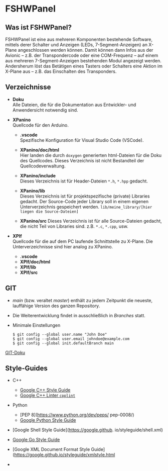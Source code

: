 # FSHWPanel

## Was ist FSHWPanel?

FSHWPanel ist eine aus mehreren Komponenten bestehende Software, mittels derer Schalter und Anzeigen (LEDs, 7-Segment-Anzeigen) an X-Plane angeschlossen werden können. Damit können dann Infos aus der Avionic – z.B. der Transpondercode oder eine COM-Frequenz – auf einem aus mehreren 7-Segment-Anzeigen bestehenden Modul angezeigt werden. Andersherum löst das Betätigen eines Tasters oder Schalters eine Aktion im X-Plane aus – z.B. das Einschalten des Transponders.

## Verzeichnisse

* **Doku**  
  Alle Dateien, die für die Dokumentation aus Entwickler- und Anwendersicht notwendig sind.

* **XPanino**  
  Quellcode für den Arduino.

  * **.vscode**  
    Spezifische Konfiguration für Visual Studio Code (VSCode).
  * **XPanino/doc/html**  
    Hier landen die durch `doxygen` generierten html-Dateien für die Doku des Quellcodes. Dieses Verzeichnis ist nicht Bestandteil der Quellcodeverwaltung.

  * **XPanino/include**  
    Dieses Verzeichnis ist für Header-Dateien `*.h`, `*.hpp` gedacht.

  * **XPanino/lib**  
    Dieses Verzeichnis ist für projektspezifische (private) Libraries gedacht. Der Source-Code jeder Library soll in einem eigenen Unterverzeichnis gespeichert werden. `lib/meine_library/[hier liegen die Source-Dateien]`

  * **XPanino/src**
    Dieses Verzeichnis ist für alle Source-Dateien gedacht, die nicht Teil von Libraries sind. z.B. `*.c`, `*.cpp`, usw.

* **XPIf**  
  Quellcode für die auf dem PC laufende Schnittstelle zu X-Plane. Die Unterverzeichnisse sind hier analog zu XPanino.

  * **.vscode**
  * **XPIf/doc/html**
  * **XPIf/lib**
  * **XPIf/src**

## GIT

* *main* (bzw. veraltet *master*) enthält zu jedem Zeitpunkt die neueste, lauffähige Version des ganzen Repository.

* Die Weiterentwicklung findet in ausschließlich in *Branches* statt.

* Minimale Einstellungen

  ```console
  $ git config --global user.name "John Doe"
  $ git config --global user.email johndoe@example.com
  $ git config --global init.defaultBranch main
  ```

[GIT-Doku](https://git-scm.com/book/de/v2)



## Style-Guides

* C++
  * [Google C++ Style Guide](https://google.github.io/styleguide/cppguide.html)
  * [Google C++ Linter `cpplint`](https://google.github.io/styleguide/xmlstyle.html)

* Python
  * [PEP 8](https://www.python.org/dev/peps/ pep-0008/)
  * [Google Python Style Guide](https://google.github.io/styleguide/pyguide.html)
* [Google Shell Style Guide](https://google.github. io/styleguide/shell.xml)
* [Google Go Style Guide](https://google.github.io/styleguide/go/)
* [Google XML Document Format Style Guide](https://google.github.io/styleguide/xmlstyle.html
* 
